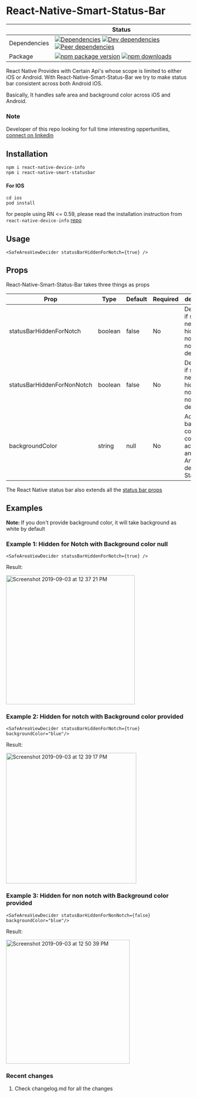 # React-Native-Smart-Status-Bar 

|  | Status |
| - | - |
| Dependencies | [![Dependencies](https://img.shields.io/david/irohitb/react-native-smart-statusbar)](https://david-dm.org/irohitb/react-native-smart-statusbar) [![Dev dependencies](https://img.shields.io/david/dev/irohitb/react-native-smart-statusbar)](https://david-dm.org/irohitb/react-native-smart-statusbar) [![Peer dependencies](https://img.shields.io/david/peer/irohitb/react-native-smart-statusbar)](https://david-dm.org/irohitb/react-native-smart-statusbar)|
| Package | [![npm package version](https://img.shields.io/npm/v/react-native-smart-statusbar)](https://www.npmjs.com/package/react-native-smart-statusbar) [![npm downloads](https://img.shields.io/npm/dt/react-native-smart-statusbar)](https://www.npmjs.com/package/react-native-smart-statusbar)

React Native Provides with Certain Api's whose scope is limited to either iOS or Android. With React-Native-Smart-Status-Bar we try to make status bar consistent across both Android iOS. 

Basically, It handles safe area and background color across iOS and Android. 

### Note
 Developer of this repo looking for full time interesting oppertunities, [connect on linkedin](https://www.linkedin.com/in/irohitbh/)

## Installation

```
npm i react-native-device-info
npm i react-native-smart-statusbar
```

#### For IOS 

```
cd ios
pod install
``` 

for people using RN <= 0.59, please read the installation instruction from `react-native-device-info` [repo](https://github.com/react-native-community/react-native-device-info)


## Usage 

```
<SafeAreaViewDecider statusBarHiddenForNotch={true} />
```

## Props 

React-Native-Smart-Status-Bar takes three things as props 

| **Prop** | **Type** | **Default** | **Required** | **description** |
|----------|----------|-------------|--------------|--------------|
| statusBarHiddenForNotch | boolean | false | No | Determines if status bar needs to be hidden or not for notch device  |
| statusBarHiddenForNonNotch | boolean | false | No | Determines if status bar needs to be hidden or not  for non notch device| 
| backgroundColor | string | null | No |  Adds background color consistent across iOS and Android device for Status bar |


The React Native status bar also extends all the [status bar props](https://facebook.github.io/react-native/docs/statusbar)


## Examples

<strong> Note: </strong> If you don't provide background color, it will take background as white by default 

### Example 1: Hidden for Notch with Background color null

```
<SafeAreaViewDecider statusBarHiddenForNotch={true} />
```

Result: 
			
<img width="351" alt="Screenshot 2019-09-03 at 12 37 21 PM" src="https://user-images.githubusercontent.com/32276134/64151256-98056100-ce47-11e9-9aaa-6b57298a213a.png">


### Example 2: Hidden for notch with Background color provided 

```	
<SafeAreaViewDecider statusBarHiddenForNotch={true} backgroundColor="blue"/> 
```

Result: 
 
 <img width="355" alt="Screenshot 2019-09-03 at 12 39 17 PM" src="https://user-images.githubusercontent.com/32276134/64151381-e1ee4700-ce47-11e9-96e2-e34bf3da31c1.png">
 

 ### Example 3:  Hidden for non notch with Background color provided 
 
```
<SafeAreaViewDecider statusBarHiddenForNonNotch={false} backgroundColor="blue"/>
```

Result: 

<img width="337" alt="Screenshot 2019-09-03 at 12 50 39 PM" src="https://user-images.githubusercontent.com/32276134/64152071-73aa8400-ce49-11e9-97eb-761d1d0bdd35.png">



### Recent changes 

1. Check changelog.md for all the changes
